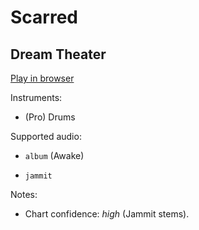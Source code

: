 # Scarred

## Dream Theater


[Play in browser](http://pages.cs.wisc.edu/~tolly/customs/?title=scarred&artist=dream-theater)

Instruments:

  * (Pro) Drums

Supported audio:

  * `album` (Awake)

  * `jammit`

Notes:

  * Chart confidence: *high* (Jammit stems).

